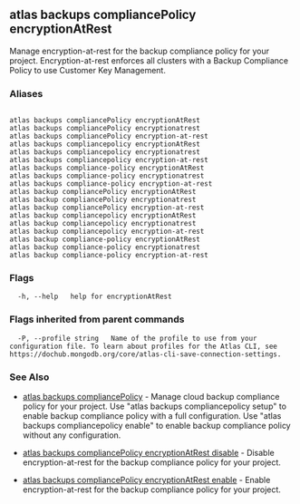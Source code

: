 ## atlas backups compliancePolicy encryptionAtRest

Manage encryption-at-rest for the backup compliance policy for your project. Encryption-at-rest enforces all clusters with a Backup Compliance Policy to use Customer Key Management.




### Aliases
```

atlas backups compliancePolicy encryptionAtRest
atlas backups compliancePolicy encryptionatrest
atlas backups compliancePolicy encryption-at-rest
atlas backups compliancepolicy encryptionAtRest
atlas backups compliancepolicy encryptionatrest
atlas backups compliancepolicy encryption-at-rest
atlas backups compliance-policy encryptionAtRest
atlas backups compliance-policy encryptionatrest
atlas backups compliance-policy encryption-at-rest
atlas backup compliancePolicy encryptionAtRest
atlas backup compliancePolicy encryptionatrest
atlas backup compliancePolicy encryption-at-rest
atlas backup compliancepolicy encryptionAtRest
atlas backup compliancepolicy encryptionatrest
atlas backup compliancepolicy encryption-at-rest
atlas backup compliance-policy encryptionAtRest
atlas backup compliance-policy encryptionatrest
atlas backup compliance-policy encryption-at-rest
```



### Flags

```
  -h, --help   help for encryptionAtRest

```


### Flags inherited from parent commands

```
  -P, --profile string   Name of the profile to use from your configuration file. To learn about profiles for the Atlas CLI, see https://dochub.mongodb.org/core/atlas-cli-save-connection-settings.

```

### See Also


* [atlas backups compliancePolicy](atlas_backups_compliancePolicy.md)	- Manage cloud backup compliance policy for your project. Use "atlas backups compliancepolicy setup" to enable backup compliance policy with a full configuration. Use "atlas backups compliancepolicy enable" to enable backup compliance policy without any configuration.

* [atlas backups compliancePolicy encryptionAtRest disable](atlas_backups_compliancePolicy_encryptionAtRest_disable.md)	- Disable encryption-at-rest for the backup compliance policy for your project.

* [atlas backups compliancePolicy encryptionAtRest enable](atlas_backups_compliancePolicy_encryptionAtRest_enable.md)	- Enable encryption-at-rest for the backup compliance policy for your project.



